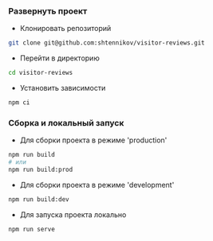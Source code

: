 ### Развернуть проект
- Клонировать репозиторий
```bash
git clone git@github.com:shtennikov/visitor-reviews.git
```
- Перейти в директорию
```bash
cd visitor-reviews
```
- Установить зависимости
```bash
npm ci
```

### Сборка и локальный запуск
- Для сборки проекта в режиме 'production'
```zsh
npm run build
# или
npm run build:prod
```
- Для сборки проекта в режиме 'development'
```zsh
npm run build:dev
```
- Для запуска проекта локально
```zsh
npm run serve
```

